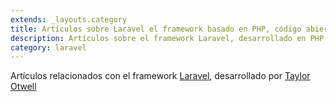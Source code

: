 ```yaml
---
extends: _layouts.category
title: Artículos sobre Laravel el framework basado en PHP, código abierto y creado por Taylor Otwell en 2011
description: Artículos sobre el framework Laravel, desarrollado en PHP y con gran influencia de frameworks como Ruby on Rails, Sinatra o ASP.NET, y basado en la arquitectura Modelo Vista Controlador (MVC)
category: laravel
---
```


Artículos relacionados con el framework <a href="https://www.laravel.com/" target="_blank">Laravel</a>, desarrollado por <a href="https://twitter.com/taylorotwell" target="_blank">Taylor Otwell</a>

